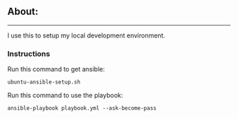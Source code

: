 
## About:
-------

I use this to setup my local development environment.


### Instructions

Run this command to get ansible:

    ubuntu-ansible-setup.sh


Run this command to use the playbook:

    ansible-playbook playbook.yml --ask-become-pass

